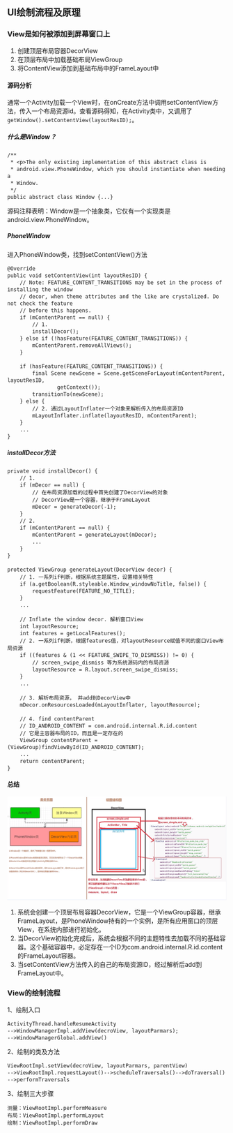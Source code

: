 ## UI绘制流程及原理

### View是如何被添加到屏幕窗口上

1. 创建顶层布局容器DecorView
2. 在顶层布局中加载基础布局ViewGroup
3. 将ContentView添加到基础布局中的FrameLayout中

#### 源码分析

通常一个Activity加载一个View时，在onCreate方法中调用setContentView方法，传入一个布局资源id。查看源码得知，在Activity类中，又调用了`getWindow().setContentView(layoutResID);`。

##### 什么是Window？

```
/**
 * <p>The only existing implementation of this abstract class is
 * android.view.PhoneWindow, which you should instantiate when needing a
 * Window.
 */
public abstract class Window {...}
```

源码注释表明：Window是一个抽象类，它仅有一个实现类是android.view.PhoneWindow。

##### PhoneWindow

进入PhoneWindow类，找到setContentView()方法

```
@Override
public void setContentView(int layoutResID) {
    // Note: FEATURE_CONTENT_TRANSITIONS may be set in the process of installing the window
    // decor, when theme attributes and the like are crystalized. Do not check the feature
    // before this happens.
    if (mContentParent == null) {
    	// 1. 
        installDecor();
    } else if (!hasFeature(FEATURE_CONTENT_TRANSITIONS)) {
        mContentParent.removeAllViews();
    }

    if (hasFeature(FEATURE_CONTENT_TRANSITIONS)) {
        final Scene newScene = Scene.getSceneForLayout(mContentParent, layoutResID,
                getContext());
        transitionTo(newScene);
    } else {
    	// 2. 通过LayoutInflater一个对象来解析传入的布局资源ID
        mLayoutInflater.inflate(layoutResID, mContentParent);
    }
    ...
}
```

##### installDecor方法

```
private void installDecor() {
	// 1.
	if (mDecor == null) {
		// 在布局资源加载的过程中首先创建了DecorView的对象
		// DecorView是一个容器，继承于FrameLayout
		mDecor = generateDecor(-1);
	}
	// 2.
	if (mContentParent == null) {
		mContentParent = generateLayout(mDecor);
		...
	}
}

protected ViewGroup generateLayout(DecorView decor) {
	// 1. 一系列if判断，根据系统主题属性，设置相关特性
	if (a.getBoolean(R.styleable.Window_windowNoTitle, false)) {
		requestFeature(FEATURE_NO_TITLE);
	}
	...
	
	// Inflate the window decor. 解析窗口View
	int layoutResource;
	int features = getLocalFeatures();
	// 2. 一系列if判断，根据features值，对layoutResource赋值不同的窗口View布局资源
	if ((features & (1 << FEATURE_SWIPE_TO_DISMISS)) != 0) {
		// screen_swipe_dismiss 等为系统源码内的布局资源
		layoutResource = R.layout.screen_swipe_dismiss;
	}
	...

	// 3. 解析布局资源， 并add到DecorView中
	mDecor.onResourcesLoaded(mLayoutInflater, layoutResource);
	
	// 4. find contentParent
	// ID_ANDROID_CONTENT = com.android.internal.R.id.content
	// 它是主容器布局的ID，而且是一定存在的
	ViewGroup contentParent = (ViewGroup)findViewById(ID_ANDROID_CONTENT);
	...
	return contentParent;
}
```

#### 总结

![](images/ui_1.png)

1. 系统会创建一个顶层布局容器DecorView，它是一个ViewGroup容器，继承FrameLayout，是PhoneWindow持有的一个实例，是所有应用窗口的顶层View，在系统内部进行初始化。
2. 当DecorView初始化完成后，系统会根据不同的主题特性去加载不同的基础容器。这个基础容器中，必定存在一个ID为com.android.internal.R.id.content的FrameLayout容器。
3. 当setContentView方法传入的自己的布局资源ID，经过解析后add到FrameLayout中。

### View的绘制流程

1、绘制入口

```
ActivityThread.handleResumeActivity
-->WindowManagerImpl.addView(decroView, layoutParmars);
-->WindowManagerGlobal.addView()
```

2、绘制的类及方法

```
ViewRootImpl.setView(decroView, layoutParmars, parentView)
-->ViewRootImpl.requestLayout()-->scheduleTraversals()-->doTraversal()
-->performTraversals
```

3、绘制三大步骤

```
测量：ViewRootImpl.performMeasure
布局：ViewRootImpl.performLayout
绘制：ViewRootImpl.performDraw
```

